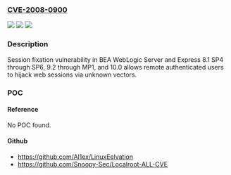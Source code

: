 ### [CVE-2008-0900](https://cve.mitre.org/cgi-bin/cvename.cgi?name=CVE-2008-0900)
![](https://img.shields.io/static/v1?label=Product&message=n%2Fa&color=blue)
![](https://img.shields.io/static/v1?label=Version&message=n%2Fa&color=blue)
![](https://img.shields.io/static/v1?label=Vulnerability&message=n%2Fa&color=brighgreen)

### Description

Session fixation vulnerability in BEA WebLogic Server and Express 8.1 SP4 through SP6, 9.2 through MP1, and 10.0 allows remote authenticated users to hijack web sessions via unknown vectors.

### POC

#### Reference
No POC found.

#### Github
- https://github.com/Al1ex/LinuxEelvation
- https://github.com/Snoopy-Sec/Localroot-ALL-CVE

